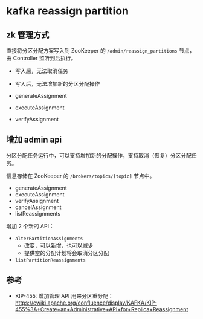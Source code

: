 # kafka reassign partition

## zk 管理方式

直接将分区分配方案写入到 ZooKeeper 的 `/admin/reassign_partitions` 节点，由 Controller 监听到后执行。

* 写入后，无法取消任务
* 写入后，无法增加新的分区分配操作

* generateAssignment
* executeAssignment
* verifyAssignment

## 增加 admin api

分区分配任务运行中，可以支持增加新的分配操作，支持取消（恢复）分区分配任务。

信息存储在 ZooKeeper 的 `/brokers/topics/[topic]` 节点中。

* generateAssignment
* executeAssignment
* verifyAssignment
* cancelAssignment
* listReassignments

增加 2 个新的 API：

* `alterPartitionAssignments`
    * 改变，可以新增，也可以减少
    * 提供空的分配计划将会取消分区分配
* `listPartitionReassignments`

## 参考

* KIP-455: 增加管理 API 用来分区重分配：https://cwiki.apache.org/confluence/display/KAFKA/KIP-455%3A+Create+an+Administrative+API+for+Replica+Reassignment
